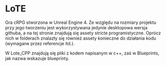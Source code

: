 # LoTE

Gra cRPG stworzona w Unreal Engine 4. Ze względu na rozmiary projektu przy jego tworzeniu jest wykorzystywana jedynie desktopowa wersja githuba, a na tej stronie znajdują się assety stricte programistyczne. Oprócz nich w folderach znalazły się również assety konieczne do działania kodu (wymagane przez referencje itd.).

W Lote_CPP znajdują się pliki z kodem napisanym w c++, zaś w Blueprints, jak nazwa wskazuje blueprinty.
